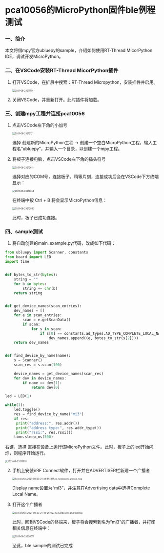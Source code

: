 # pca10056的MicroPython固件ble例程测试

### 一、简介

本文将借mpy官方ubluepy的sample，介绍如何使用RT-Thread MicorPython IDE，调试开发MicroPython。



### 二、在VSCode安装RT-Thread MicorPython插件

1. 打开VSCode，在扩展中搜索：RT-Thread Micropython，安装插件并启用。

   <img src="images/2021-08-23211714.jpg" alt="2021-08-23211714" style="zoom:50%;" />

   

2. 关闭VSCode，并重新打开。此时插件将加载。



### 三、创建mpy工程并连接pca10056

1. 点击VSCode左下角的小加号

   <img src="images/2021-08-23212121.jpg" alt="2021-08-23212121" style="zoom:50%;" />

   选择 创建新的MicroPython工程 -> 创建一个空白MicroPython工程，输入工程名“ubluepy”，并输入一个目录，以创建一个mpy工程。

2. 将板子连接电脑，点击VSCode左下角的插头符号

   <img src="images/2021-08-23212611.jpg" alt="2021-08-23212611" style="zoom:50%;" />

   选择对应的COM号，连接板子。稍等片刻，连接成功后会在VSCode下方终端显示：

   <img src="images/2021-08-23212814.jpg" alt="2021-08-23212814" style="zoom:50%;" />

   在终端中按 Ctrl + B 将会显示MicroPython信息：

   <img src="images/2021-08-23212843.jpg" alt="2021-08-23212843" style="zoom:50%;" />

   此时，板子已成功连接。

   

### 四、sample测试

1. 将自动创建的main_example.py代码，改成如下代码：

```python
from ubluepy import Scanner, constants
from board import LED
import time


def bytes_to_str(bytes):
    string = ""
    for b in bytes:
        string += chr(b)
    return string


def get_device_names(scan_entries):
    dev_names = []
    for e in scan_entries:
        scan = e.getScanData()
        if scan:
            for s in scan:
                if s[0] == constants.ad_types.AD_TYPE_COMPLETE_LOCAL_NAME:
                    dev_names.append((e, bytes_to_str(s[2])))
    return dev_names


def find_device_by_name(name):
    s = Scanner()
    scan_res = s.scan(100)

    device_names = get_device_names(scan_res)
    for dev in device_names:
        if name == dev[1]:
            return dev[0]

led = LED(1)

while(1):
    led.toggle()
    res = find_device_by_name("mi3")
    if res:
     print("address:", res.addr())
     print("address type:", res.addr_type())
     print("rssi:", res.rssi())
    time.sleep_ms(500)
```

右键，选择 直接在设备上运行该MicroPython文件。此时，板子上的led开始闪烁，则程序开始运行。

<img src="images/2021-08-23213951.jpg" alt="2021-08-23213951" style="zoom:50%;" />

2. 手机上安装nRF Connect软件，打开并在ADVERTISER栏新建一个广播者

   <img src="images/Screenshot_2021-08-23-21-48-55-817_no.nordicsemi.android.mcp.png" alt="Screenshot_2021-08-23-21-48-55-817_no.nordicsemi.android.mcp" style="zoom:50%;" />

   Display name设置为“mi3”，并注意在Advertising data中选择Complete Local Name。

3. 打开这个广播者

   <img src="images/Screenshot_2021-08-23-21-49-25-027_no.nordicsemi.android.mcp.png" alt="Screenshot_2021-08-23-21-49-25-027_no.nordicsemi.android.mcp" style="zoom:50%;" />

   此时，回到VSCode的终端来，板子将会搜索到名为“mi3”的广播者，并打印相关信息在终端中：

   <img src="images/2021-08-23220011.jpg" alt="2021-08-23220011" style="zoom:50%;" />

   至此，ble sample的测试已完成
